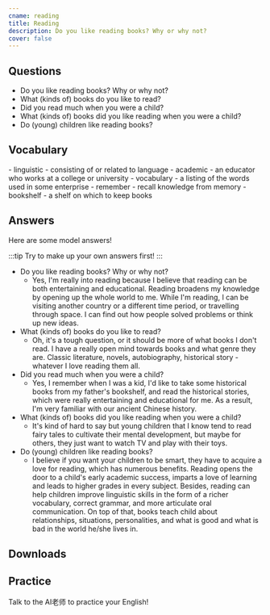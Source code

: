 ```yaml
---
cname: reading
title: Reading
description: Do you like reading books? Why or why not?
cover: false
---
```

<banner></banner>

## Questions

- Do you like reading books? Why or why not?
- What (kinds of) books do you like to read?
- Did you read much when you were a child?
- What (kinds of) books did you like reading when you were a child?
- Do (young) children like reading books?

## Vocabulary

<vocab-list>
- linguistic
  - consisting of or related to language
- academic
  - an educator who works at a college or university  
- vocabulary
  - a listing of the words used in some enterprise  
- remember
  - recall knowledge from memory
- bookshelf
  - a shelf on which to keep books  

<!-- blank -->

</vocab-list>

## Answers
Here are some model answers!

:::tip
Try to make up your own answers first!
:::

- Do you like reading books? Why or why not?
  - Yes, I&#39;m really into reading because I believe that reading can be both entertaining and educational. Reading broadens my knowledge by opening up the whole world to me. While I&#39;m reading, I can be visiting another country or a different time period, or travelling through space. I can find out how people solved problems or think up new ideas.
- What (kinds of) books do you like to read?
  - Oh, it&#39;s a tough question, or it should be more of what books I don&#39;t read. I have a really open mind towards books and what genre they are. Classic literature, novels, autobiography, historical story - whatever I love reading them all.
- Did you read much when you were a child?
  - Yes, I remember when I was a kid, I&#39;d like to take some historical books from my father&#39;s bookshelf, and read the historical stories, which were really entertaining and educational for me. As a result, I&#39;m very familiar with our ancient Chinese history.
- What (kinds of) books did you like reading when you were a child?
  - It&#39;s kind of hard to say but young children that I know tend to read fairy tales to cultivate their mental development, but maybe for others, they just want to watch TV and play with their toys.
- Do (young) children like reading books?
  - I believe if you want your children to be smart, they have to acquire a love for reading, which has numerous benefits. Reading opens the door to a child&#39;s early academic success, imparts a love of learning and leads to higher grades in every subject. Besides, reading can help children improve linguistic skills in the form of a richer vocabulary, correct grammar, and more articulate oral communication. On top of that, books teach child about relationships, situations, personalities, and what is good and what is bad in the world he&#x2F;she lives in.

## Downloads
<downloads></downloads>

## Practice
Talk to the AI老师 to practice your English!
<qrfooter></qrfooter>




